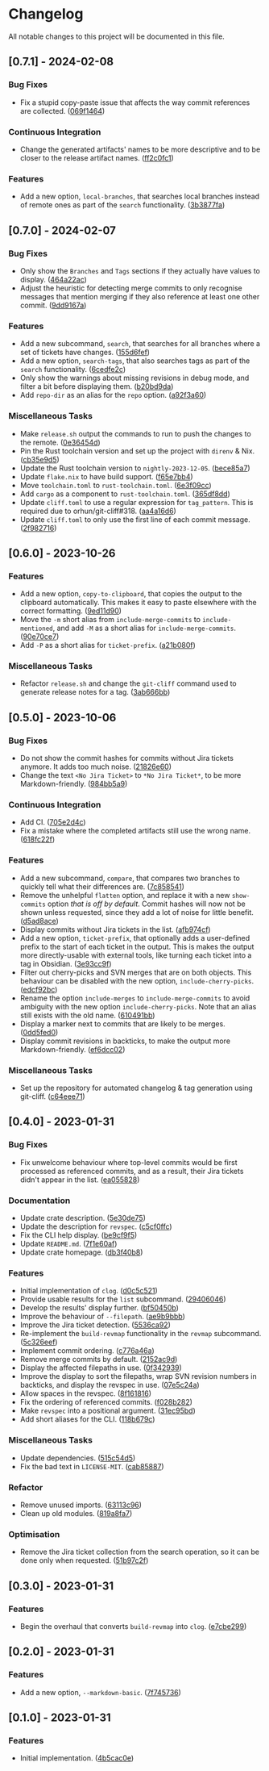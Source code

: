 # Changelog

All notable changes to this project will be documented in this file.

## [0.7.1] - 2024-02-08

### Bug Fixes

- Fix a stupid copy-paste issue that affects the way commit references are collected. ([069f1464](https://github.com/zedseven/clog/commit/069f1464))

### Continuous Integration

- Change the generated artifacts' names to be more descriptive and to be closer to the release artifact names. ([ff2c0fc1](https://github.com/zedseven/clog/commit/ff2c0fc1))

### Features

- Add a new option, `local-branches`, that searches local branches instead of remote ones as part of the `search` functionality. ([3b3877fa](https://github.com/zedseven/clog/commit/3b3877fa))

## [0.7.0] - 2024-02-07

### Bug Fixes

- Only show the `Branches` and `Tags` sections if they actually have values to display. ([464a22ac](https://github.com/zedseven/clog/commit/464a22ac))
- Adjust the heuristic for detecting merge commits to only recognise messages that mention merging if they also reference at least one other commit. ([9dd9167a](https://github.com/zedseven/clog/commit/9dd9167a))

### Features

- Add a new subcommand, `search`, that searches for all branches where a set of tickets have changes. ([155d6fef](https://github.com/zedseven/clog/commit/155d6fef))
- Add a new option, `search-tags`, that also searches tags as part of the `search` functionality. ([6cedfe2c](https://github.com/zedseven/clog/commit/6cedfe2c))
- Only show the warnings about missing revisions in debug mode, and filter a bit before displaying them. ([b20bd9da](https://github.com/zedseven/clog/commit/b20bd9da))
- Add `repo-dir` as an alias for the `repo` option. ([a92f3a60](https://github.com/zedseven/clog/commit/a92f3a60))

### Miscellaneous Tasks

- Make `release.sh` output the commands to run to push the changes to the remote. ([0e36454d](https://github.com/zedseven/clog/commit/0e36454d))
- Pin the Rust toolchain version and set up the project with `direnv` & Nix. ([cb35e9d5](https://github.com/zedseven/clog/commit/cb35e9d5))
- Update the Rust toolchain version to `nightly-2023-12-05`. ([bece85a7](https://github.com/zedseven/clog/commit/bece85a7))
- Update `flake.nix` to have build support. ([f65e7bb4](https://github.com/zedseven/clog/commit/f65e7bb4))
- Move `toolchain.toml` to `rust-toolchain.toml`. ([6e3f09cc](https://github.com/zedseven/clog/commit/6e3f09cc))
- Add `cargo` as a component to `rust-toolchain.toml`. ([365df8dd](https://github.com/zedseven/clog/commit/365df8dd))
- Update `cliff.toml` to use a regular expression for `tag_pattern`. This is required due to orhun/git-cliff#318. ([aa4a16d6](https://github.com/zedseven/clog/commit/aa4a16d6))
- Update `cliff.toml` to only use the first line of each commit message. ([2f982716](https://github.com/zedseven/clog/commit/2f982716))

## [0.6.0] - 2023-10-26

### Features

- Add a new option, `copy-to-clipboard`, that copies the output to the clipboard automatically. This makes it easy to paste elsewhere with the correct formatting. ([9ed11d90](https://github.com/zedseven/clog/commit/9ed11d90))
- Move the `-m` short alias from `include-merge-commits` to `include-mentioned`, and add `-M` as a short alias for `include-merge-commits`. ([90e70ce7](https://github.com/zedseven/clog/commit/90e70ce7))
- Add `-P` as a short alias for `ticket-prefix`. ([a21b080f](https://github.com/zedseven/clog/commit/a21b080f))

### Miscellaneous Tasks

- Refactor `release.sh` and change the `git-cliff` command used to generate release notes for a tag. ([3ab666bb](https://github.com/zedseven/clog/commit/3ab666bb))

## [0.5.0] - 2023-10-06

### Bug Fixes

- Do not show the commit hashes for commits without Jira tickets anymore. It adds too much noise. ([21826e60](https://github.com/zedseven/clog/commit/21826e60))
- Change the text `<No Jira Ticket>` to `*No Jira Ticket*`, to be more Markdown-friendly. ([984bb5a9](https://github.com/zedseven/clog/commit/984bb5a9))

### Continuous Integration

- Add CI. ([705e2d4c](https://github.com/zedseven/clog/commit/705e2d4c))
- Fix a mistake where the completed artifacts still use the wrong name. ([618fc22f](https://github.com/zedseven/clog/commit/618fc22f))

### Features

- Add a new subcommand, `compare`, that compares two branches to quickly tell what their differences are. ([7c858541](https://github.com/zedseven/clog/commit/7c858541))
- Remove the unhelpful `flatten` option, and replace it with a new `show-commits` option *that is off by default*. Commit hashes will now not be shown unless requested, since they add a lot of noise for little benefit. ([d5ad8ace](https://github.com/zedseven/clog/commit/d5ad8ace))
- Display commits without Jira tickets in the list. ([afb974cf](https://github.com/zedseven/clog/commit/afb974cf))
- Add a new option, `ticket-prefix`, that optionally adds a user-defined prefix to the start of each ticket in the output. This is makes the output more directly-usable with external tools, like turning each ticket into a tag in Obsidian. ([3e93cc9f](https://github.com/zedseven/clog/commit/3e93cc9f))
- Filter out cherry-picks and SVN merges that are on both objects. This behaviour can be disabled with the new option, `include-cherry-picks`. ([edcf92bc](https://github.com/zedseven/clog/commit/edcf92bc))
- Rename the option `include-merges` to `include-merge-commits` to avoid ambiguity with the new option `include-cherry-picks`. Note that an alias still exists with the old name. ([610491bb](https://github.com/zedseven/clog/commit/610491bb))
- Display a marker next to commits that are likely to be merges. ([0dd5fed0](https://github.com/zedseven/clog/commit/0dd5fed0))
- Display commit revisions in backticks, to make the output more Markdown-friendly. ([ef6dcc02](https://github.com/zedseven/clog/commit/ef6dcc02))

### Miscellaneous Tasks

- Set up the repository for automated changelog & tag generation using git-cliff. ([c64eee71](https://github.com/zedseven/clog/commit/c64eee71))

## [0.4.0] - 2023-01-31

### Bug Fixes

- Fix unwelcome behaviour where top-level commits would be first processed as referenced commits, and as a result, their Jira tickets didn't appear in the list. ([ea055828](https://github.com/zedseven/clog/commit/ea055828))

### Documentation

- Update crate description. ([5e30de75](https://github.com/zedseven/clog/commit/5e30de75))
- Update the description for `revspec`. ([c5cf0ffc](https://github.com/zedseven/clog/commit/c5cf0ffc))
- Fix the CLI help display. ([be9cf9f5](https://github.com/zedseven/clog/commit/be9cf9f5))
- Update `README.md`. ([7f1e60af](https://github.com/zedseven/clog/commit/7f1e60af))
- Update crate homepage. ([db3f40b8](https://github.com/zedseven/clog/commit/db3f40b8))

### Features

- Initial implementation of `clog`. ([d0c5c521](https://github.com/zedseven/clog/commit/d0c5c521))
- Provide usable results for the `list` subcommand. ([29406046](https://github.com/zedseven/clog/commit/29406046))
- Develop the results' display further. ([bf50450b](https://github.com/zedseven/clog/commit/bf50450b))
- Improve the behaviour of `--filepath`. ([ae9b9bbb](https://github.com/zedseven/clog/commit/ae9b9bbb))
- Improve the Jira ticket detection. ([5536ca92](https://github.com/zedseven/clog/commit/5536ca92))
- Re-implement the `build-revmap` functionality in the `revmap` subcommand. ([5c326eef](https://github.com/zedseven/clog/commit/5c326eef))
- Implement commit ordering. ([c776a46a](https://github.com/zedseven/clog/commit/c776a46a))
- Remove merge commits by default. ([2152ac9d](https://github.com/zedseven/clog/commit/2152ac9d))
- Display the affected filepaths in use. ([0f342939](https://github.com/zedseven/clog/commit/0f342939))
- Improve the display to sort the filepaths, wrap SVN revision numbers in backticks, and display the revspec in use. ([07e5c24a](https://github.com/zedseven/clog/commit/07e5c24a))
- Allow spaces in the revspec. ([8f161816](https://github.com/zedseven/clog/commit/8f161816))
- Fix the ordering of referenced commits. ([f028b282](https://github.com/zedseven/clog/commit/f028b282))
- Make `revspec` into a positional argument. ([31ec95bd](https://github.com/zedseven/clog/commit/31ec95bd))
- Add short aliases for the CLI. ([118b679c](https://github.com/zedseven/clog/commit/118b679c))

### Miscellaneous Tasks

- Update dependencies. ([515c54d5](https://github.com/zedseven/clog/commit/515c54d5))
- Fix the bad text in `LICENSE-MIT`. ([cab85887](https://github.com/zedseven/clog/commit/cab85887))

### Refactor

- Remove unused imports. ([63113c96](https://github.com/zedseven/clog/commit/63113c96))
- Clean up old modules. ([819a8fa7](https://github.com/zedseven/clog/commit/819a8fa7))

### Optimisation

- Remove the Jira ticket collection from the search operation, so it can be done only when requested. ([51b97c2f](https://github.com/zedseven/clog/commit/51b97c2f))

## [0.3.0] - 2023-01-31

### Features

- Begin the overhaul that converts `build-revmap` into `clog`. ([e7cbe299](https://github.com/zedseven/clog/commit/e7cbe299))

## [0.2.0] - 2023-01-31

### Features

- Add a new option, `--markdown-basic`. ([7f745736](https://github.com/zedseven/clog/commit/7f745736))

## [0.1.0] - 2023-01-31

### Features

- Initial implementation. ([4b5cac0e](https://github.com/zedseven/clog/commit/4b5cac0e))

<!-- generated by git-cliff -->
